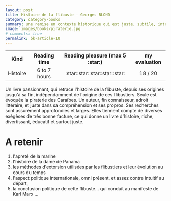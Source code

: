 ```yaml
---
layout: post
title: Histoire de la flibuste - Georges BLOND
category: category-books
summary: une remise en contexte historique qui est juste, subtile, internationale, et passionnante ... 
image: images/books/piraterie.jpg
# comments: true
permalink: bk-article-10
---
```


<link rel="stylesheet" href="/assets/css/my-styles.css">

<table style='width:100%'>
<tr><th>Kind</th><th>Reading time</th><th>Reading pleasure (max 5 :star:)</th><th>my evaluation</th></tr>
<tr><td style='text-align:center'>Histoire</td><td style='text-align:center'>6 to 7 hours</td><td style='text-align:center'>:star::star::star::star::star:</td><td style='text-align:center'>18 / 20</td></tr>
</table>

Un livre passionnant, qui retrace l'histoire de la flibuste, depuis ses origines jusqu'à sa fin, indépendamment de l'origine de ces flibustiers. Seule est évoquée la piraterie des Caraïbes. Un auteur, fin connaisseur, adroit littéraire, et juste dans sa compréhension et ses propros. Ses recherches sont assurément approfondies et larges. Elles tiennent compte de diverses exégèses de très bonne facture, ce qui donne un livre d'histoire, riche, divertissant, éducatif et surtout juste. 



# A retenir 

1. l'apreté de la marine
1. l'histoire de la dame de Panama
1. les méthodes d'extorsion utilisées par les flibustiers et leur évolution au cours du temps
1. l'aspect politique internationale, omni présent, et assez contre intuitif au départ, 
1. la conclusion politique de cette flibuste... qui conduit au manifeste de Karl Marx ... 



